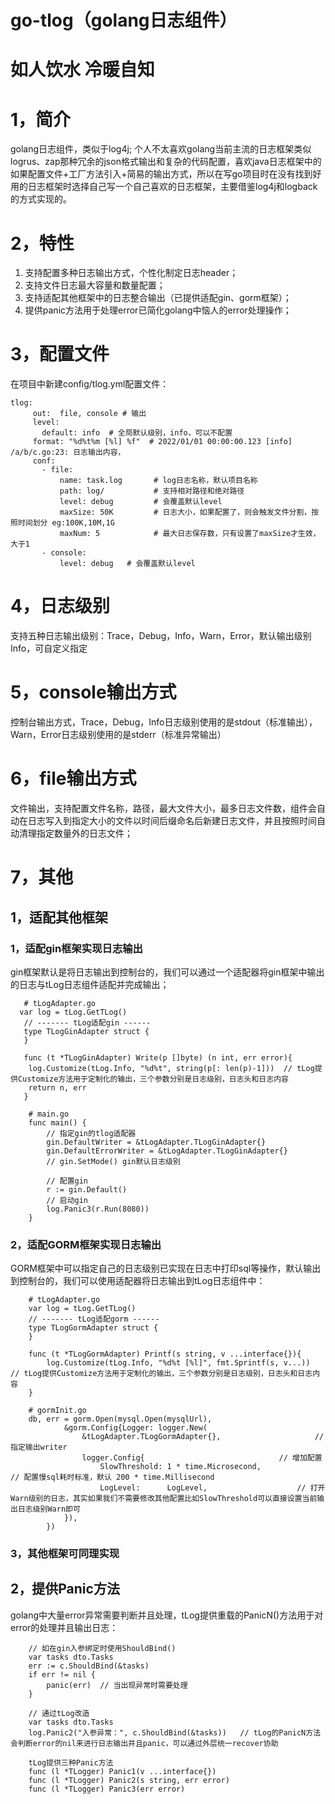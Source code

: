 # go-tlog（golang日志组件）
# 如人饮水 冷暖自知
# 1，简介
golang日志组件，类似于log4j;
个人不太喜欢golang当前主流的日志框架类似logrus、zap那种冗余的json格式输出和复杂的代码配置，喜欢java日志框架中的如果配置文件+工厂方法引入+简易的输出方式，所以在写go项目时在没有找到好用的日志框架时选择自己写一个自己喜欢的日志框架，主要借鉴log4j和logback的方式实现的。
# 2，特性
1. 支持配置多种日志输出方式，个性化制定日志header；
2. 支持文件日志最大容量和数量配置；
3. 支持适配其他框架中的日志整合输出（已提供适配gin、gorm框架）；
4. 提供panic方法用于处理error已简化golang中恼人的error处理操作；
# 3，配置文件
在项目中新建config/tlog.yml配置文件：
```
tlog:
     out:  file, console # 输出
     level:
       default: info  # 全局默认级别，info，可以不配置
     format: "%d%t%m [%l] %f"  # 2022/01/01 00:00:00.123 [info] /a/b/c.go:23: 日志输出内容，
     conf:
       - file:
           name: task.log       # log日志名称，默认项目名称
           path: log/           # 支持相对路径和绝对路径
           level: debug         # 会覆盖默认level
           maxSize: 50K         # 日志大小，如果配置了，则会触发文件分割，按照时间划分 eg:100K,10M,1G
           maxNum: 5            # 最大日志保存数，只有设置了maxSize才生效，大于1
       - console:
           level: debug   # 会覆盖默认level
```
# 4，日志级别
支持五种日志输出级别：Trace，Debug，Info，Warn，Error，默认输出级别Info，可自定义指定
# 5，console输出方式
控制台输出方式，Trace，Debug，Info日志级别使用的是stdout（标准输出），Warn，Error日志级别使用的是stderr（标准异常输出）
# 6，file输出方式
文件输出，支持配置文件名称，路径，最大文件大小，最多日志文件数，组件会自动在日志写入到指定大小的文件以时间后缀命名后新建日志文件，并且按照时间自动清理指定数量外的日志文件；
# 7，其他
## 1，适配其他框架
### 1，适配gin框架实现日志输出
gin框架默认是将日志输出到控制台的，我们可以通过一个适配器将gin框架中输出的日志与tLog日志组件适配并完成输出；
```
   # tLogAdapter.go
  var log = tLog.GetTLog()  
   // ------- tLog适配gin ------
   type TLogGinAdapter struct {
   }
   
   func (t *TLogGinAdapter) Write(p []byte) (n int, err error){
   	log.Customize(tLog.Info, "%d%t", string(p[: len(p)-1]))  // tLog提供Customize方法用于定制化的输出，三个参数分别是日志级别，日志头和日志内容
   	return n, err
   }

    # main.go
    func main() {
        // 指定gin的tlog适配器
        gin.DefaultWriter = &tLogAdapter.TLogGinAdapter{}
        gin.DefaultErrorWriter = &tLogAdapter.TLogGinAdapter{}
        // gin.SetMode() gin默认日志级别
    
        // 配置gin
        r := gin.Default()
        // 启动gin
        log.Panic3(r.Run(8080))
    }
```
### 2，适配GORM框架实现日志输出
GORM框架中可以指定自己的日志级别已实现在日志中打印sql等操作，默认输出到控制台的，我们可以使用适配器将日志输出到tLog日志组件中：
```
    # tLogAdapter.go
    var log = tLog.GetTLog()  
    // ------- tLog适配gorm ------
    type TLogGormAdapter struct {
    }
    
    func (t *TLogGormAdapter) Printf(s string, v ...interface{}){
        log.Customize(tLog.Info, "%d%t [%l]", fmt.Sprintf(s, v...))  // tLog提供Customize方法用于定制化的输出，三个参数分别是日志级别，日志头和日志内容
    }
    
    # gormInit.go
    db, err = gorm.Open(mysql.Open(mysqlUrl),
    		&gorm.Config{Logger: logger.New(
    			&tLogAdapter.TLogGormAdapter{},						// 指定输出writer
    			logger.Config{								// 增加配置
    				SlowThreshold: 1 * time.Microsecond,			         // 配置慢sql耗时标准，默认 200 * time.Millisecond
    				LogLevel:      LogLevel,					// 打开Warn级别的日志，其实如果我们不需要修改其他配置比如SlowThreshold可以直接设置当前输出日志级别Warn即可
    		}),
    	})
```

### 3，其他框架可同理实现

## 2，提供Panic方法
golang中大量error异常需要判断并且处理，tLog提供重载的PanicN()方法用于对error的处理并且输出日志：
```
    // 如在gin入参绑定时使用ShouldBind()
	var tasks dto.Tasks
	err := c.ShouldBind(&tasks)
	if err != nil {
		panic(err)  // 当出现异常时需要处理
	}
    
    // 通过tLog改造
	var tasks dto.Tasks
	log.Panic2("入参异常：", c.ShouldBind(&tasks))   // tLog的PanicN方法会判断error的nil来进行日志输出并且panic，可以通过外层统一recover协助
```

```
    tLog提供三种Panic方法
    func (l *TLogger) Panic1(v ...interface{})
    func (l *TLogger) Panic2(s string, err error)
    func (l *TLogger) Panic3(err error)
```
